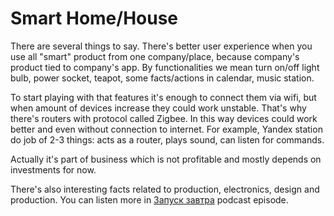 # Smart Home/House

There are several things to say. There's better user experience when you use all "smart" product from one company/place, because company's product tied to company's app. By functionalities we mean turn on/off light bulb, power socket, teapot, some facts/actions in calendar, music station. 

To start playing with that features it's enough to connect them via wifi, but when amount of devices increase they could work unstable. That's why there's routers with protocol called Zigbee. In this way devices could work better and even without connection to internet. For example, Yandex station do job of 2-3 things: acts as a router, plays sound, can listen for commands. 

Actually it's part of business which is not profitable and mostly depends on investments for now. 

There's also interesting facts related to production, electronics, design and production. You can listen more in [Запуск завтра](https://apple.co/3AygAOw) podcast episode. 